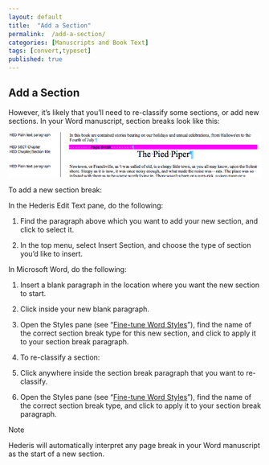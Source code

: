 ```yaml
---
layout: default
title:  "Add a Section"
permalink:  /add-a-section/
categories: [Manuscripts and Book Text]
tags: [convert,typeset]
published: true
---
```


<section data-type="chapter" class="hsecchapter" data-hederis-type="hsecchapter" id="add-a-section" data-pi-attrs="id: add-a-section; data-tags: convert,typeset;" role="doc-chapter" data-tags="convert,typeset" data-author-name=" " data-book-title=" " title="Add a Section"><h1 data-hederis-type="hblkchaptitle" class="hblkchaptitle" id="pWNz32a4n">Add a Section</h1><p class="hblkp" data-hederis-type="hblkp" id="pdVeJTijx">However, it&#8217;s likely that you&#8217;ll need to re-classify some sections, or add new sections. In your Word manuscript, section breaks look like this:</p><img data-hederis-type="hblkimg" class="hblkimg" id="pIGMnyMYG" src="/images/sectbr.png" data-img-src="sectbr.png"/><p class="hblkp" data-hederis-type="hblkp" id="pXMXSsAyu">To add a new section break:</p><p class="hblkp" data-hederis-type="hblkp" id="pdHAgicL9">In the Hederis Edit Text pane, do the following:</p><ol class="hwprnumlist" data-hederis-type="hwprnumlist" id="peLUktujq"><li class="hblkoli" data-hederis-type="hblkoli" id="lio2HudXUQ"><p class="hblkoli" data-hederis-type="hblklip" id="pU7TPCDkZ">Find the paragraph above which you want to add your new section, and click to select it.</p></li><li class="hblkoli" data-hederis-type="hblkoli" id="liIG9flN10"><p class="hblkoli" data-hederis-type="hblklip" id="pNyAvHPF6">In the top menu, select Insert Section, and choose the type of section you&#8217;d like to insert.</p></li></ol><p class="hblkp" data-hederis-type="hblkp" id="pYgytqQmj">In Microsoft Word, do the following:</p><ol class="hwprnumlist" data-hederis-type="hwprnumlist" id="pbOQKqIqw"><li class="hblkoli" data-hederis-type="hblkoli" id="liN6ceMHKQ"><p class="hblkoli" data-hederis-type="hblklip" id="ppuBgyzYh">Insert a blank paragraph in the location where you want the new section to start.</p></li><li class="hblkoli" data-hederis-type="hblkoli" id="liT39zhZQl"><p class="hblkoli" data-hederis-type="hblklip" id="pRsxPahcb">Click inside your new blank paragraph.</p></li><li class="hblkoli" data-hederis-type="hblkoli" id="liaQazn9Ie"><p class="hblkoli" data-hederis-type="hblklip" id="pUrOgBhjW">Open the Styles pane (see &#8220;<a href="{% post_url 2020-07-28-13-WorkingwithMicrosoftWord %}" data-hederis-type="hspana" id="plIfwTkED"><span class="Hyperlink" data-hederis-type="hspnspan" id="peEo31r66">Fine-tune Word Styles</span></a>&#8221;), find the name of the correct section break type for this new section, and click to apply it to your section break paragraph.</p></li><li class="hblkoli" data-hederis-type="hblkoli" id="lilSjg7uLu"><p class="hblkoli" data-hederis-type="hblklip" id="phBH6W1WN">To re-classify a section:</p></li><li class="hblkoli" data-hederis-type="hblkoli" id="liEbTV9Uyx"><p class="hblkoli" data-hederis-type="hblklip" id="pM55M7yDw">Click anywhere inside the section break paragraph that you want to re-classify.</p></li><li class="hblkoli" data-hederis-type="hblkoli" id="liwAxFpse7"><p class="hblkoli" data-hederis-type="hblklip" id="pe90lUOp3">Open the Styles pane (see &#8220;<a href="{% post_url 2020-07-28-13-WorkingwithMicrosoftWord %}" data-hederis-type="hspana" id="pxTUPZDjN"><span class="Hyperlink" data-hederis-type="hspnspan" id="pFqmjYbId">Fine-tune Word Styles</span></a>&#8221;), find the name of the correct section break type, and click to apply it to your section break paragraph.</p></li></ol><aside class="hwprbox box" data-hederis-type="hwprbox" id="pJpH0t1vo" data-type="sidebar"><p class="hblktype" data-hederis-type="hblktype" id="p3rO26bjr">Note</p><p class="hblkp" data-hederis-type="hblkp" id="puRc7yRAW">Hederis will automatically interpret any page break in your Word manuscript as the start of a new section.</p></aside></section>